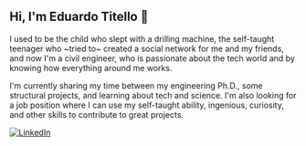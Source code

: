 ## Hi, I'm Eduardo Titello 👋

I used to be the child who slept with a drilling machine, the self-taught teenager who ~tried to~ created a social network for me and my friends, and now I'm a civil engineer, who is passionate about the tech world and by knowing how everything around me works. 

I'm currently sharing my time between my engineering Ph.D., some structural projects, and learning about tech and science. 
I'm also looking for a job position where I can use my self-taught ability, ingenious, curiosity, and other skills to contribute to great projects.

[![LinkedIn](https://img.shields.io/badge/linkedin-%230077B5.svg?style=for-the-badge&logo=linkedin&logoColor=white)](https://www.linkedin.com/in/eduardo-pagnussat-titello/?locale=en_US)

